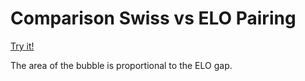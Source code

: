 # Comparison Swiss vs ELO Pairing

[Try it!](https://christernilsson.github.io/2024/027-BubbleChart)

The area of the bubble is proportional to the ELO gap.